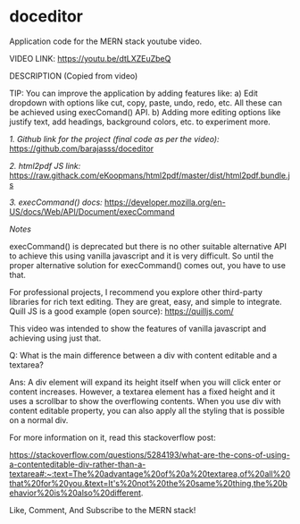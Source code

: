# doceditor
Application code for the MERN stack youtube video.

VIDEO LINK: https://youtu.be/dtLXZEuZbeQ

DESCRIPTION (Copied from video)

TIP: You can improve the application by adding features like:
a) Edit dropdown with options like cut, copy, paste, undo, redo, etc. All these can be achieved using execComand() API.
b) Adding more editing options like justify text, add headings, background colors, etc. to experiment more.

*1. Github link for the project (final code as per the video):*
https://github.com/barajasss/doceditor

*2. html2pdf JS link:*
https://raw.githack.com/eKoopmans/html2pdf/master/dist/html2pdf.bundle.js

*3. execCommand() docs:*
https://developer.mozilla.org/en-US/docs/Web/API/Document/execCommand

*Notes*

execCommand() is deprecated but there is no other suitable alternative API to achieve this using vanilla javascript and it is very difficult. 
So until the proper alternative solution for execCommand() comes out, you have to use that. 

For professional projects, I recommend you explore other third-party libraries for rich text editing. They are great, easy, and simple to integrate. Quill JS is a good example (open source): 
https://quilljs.com/
 
This video was intended to show the features of vanilla javascript and achieving using just that.

Q: What is the main difference between a div with content editable and a textarea?

Ans: A div element will expand its height itself when you will click enter or content increases. However, a textarea element has a fixed height and it uses a scrollbar to show the overflowing contents. When you use div with content editable property, you can also apply all the styling that is possible on a normal div.

For more information on it, read this stackoverflow post:

https://stackoverflow.com/questions/5284193/what-are-the-cons-of-using-a-contenteditable-div-rather-than-a-textarea#:~:text=The%20advantage%20of%20a%20textarea,of%20all%20that%20for%20you.&text=It's%20not%20the%20same%20thing,the%20behavior%20is%20also%20different.

Like, Comment, And Subscribe to the MERN stack!
